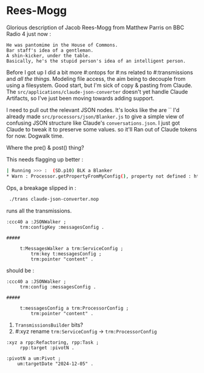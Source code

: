 # Rees-Mogg

Glorious description of Jacob Rees-Mogg from Matthew Parris on BBC Radio 4 just now :
```
He was pantomime in the House of Commons.
Bar staff's idea of a gentleman.
A shin-kicker, under the table.
Basically, he's the stupid person's idea of an intelligent person.
```

Before I got up I did a bit more #:ontops for #:ns related to #:transmissions and *all the things*. Modeling file access, the aim being to decouple from using a filesystem. Good start, but I'm sick of copy & pasting from Claude. The `src/applications/claude-json-converter` doesn't yet handle Claude Artifacts, so I've just been moving towards adding support.

I need to pull out the relevant JSON nodes. It's looks like the are `` I'd already made `src/processors/json/Blanker.js` to give a simple view of confusing JSON structure like Claude's `conversations.json`. I just got Claude to tweak it to preserve some values. so it'll
Ran out of Claude tokens for now. Dogwalk time.

Where the pre() & post() thing?

This needs flagging up better :
```sh
| Running >>> :  (SD.p10) BLK a Blanker
* Warn : Processor.getPropertyFromMyConfig(), property not defined : http://purl.org/stuff/transmission/preserve
```

Ops, a breakage slipped in :
```sh
 ./trans claude-json-converter.nop
```
runs all the transmissions.

```turtle
:ccc40 a :JSONWalker ;
     trm:configKey :messagesConfig .

#####

     t:MessagesWalker a trm:ServiceConfig ;
         trm:key t:messagesConfig ;
         trm:pointer "content" .
```

 should be :

```turtle
:ccc40 a :JSONWalker ;
     trm:config :messagesConfig .

#####

     t:messagesConfig a trm:ProcessorConfig ;
         trm:pointer "content" .
```

1. `TransmissionsBuilder` bits?
2. #:xyz rename  `trm:ServiceConfig` ->  `trm:ProcessorConfig`

```turtle
:xyz a rpp:Refactoring, rpp:Task ;
     rpp:target :pivotN .

:pivotN a um:Pivot ;
    um:targetDate "2024-12-05" .
```
